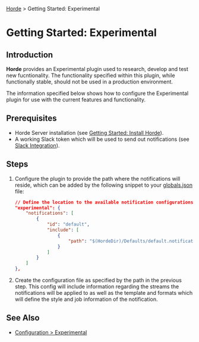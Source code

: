 [Horde](../../README.md) > Getting Started: Experimental

# Getting Started: Experimental

## Introduction

**Horde** provides an Experimental plugin used to research, develop and test new fucntionality. The functionality
specified within this plugin, while functionally stable, should not be used in a production environment.

The information specified below shows how to configure the Experimental plugin for use with the current
features and functionality.

## Prerequisites

* Horde Server installation (see [Getting Started: Install Horde](InstallHorde.md)).
* A working Slack token which will be used to send out notifications (see [Slack Integration](../Deployment/Integrations/Slack.md)).

## Steps

1. Configure the plugin to provide the path where the notifications will reside, which can be added by
   the following snippet to your [globals.json](../Config/Orientation.md) file:

    ```json
    // Define the location to the available notification configurations.
    "experimental": {
        "notifications": [
            {
                "id": "default",
                "include": [
                    {
                        "path": "$(HordeDir)/Defaults/default.notification.json"
                    }
                ]
            }
        ]
    },
    ```

2. Create the configuration file as specified by the path in the previous step. This config
   will include information regarding the streams the notifications will be applied to as well
   as the template and formats which will define the style and job information of the notification.

## See Also

* [Configuration > Experimental](../Config/Experimental.md)
